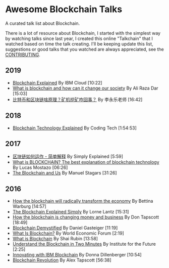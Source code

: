 # Awesome Blockchain Talks
A curated talk list about Blockchain.

There is a lot of resource about Blockchain, I started with the simplest way by watching talks since last year, I created this online "Talkchain" that I watched based on time the talk creating. I'll be keeping update this list, suggestions or good talks that you watched are always appreciated, see the [CONTRIBUTING](./CONTRIBUTING.md).

## 2019

- [Blockchain Explained](https://www.youtube.com/watch?v=QphJEO9ZX6s) By IBM Cloud [10:22]
- [What is blockchain and how can it change our society](https://www.youtube.com/watch?v=kvyKyRZJYh0) By Ali Raza Dar [15:03]
- [比特币和区块链啥原理？矿机挖矿咋回事？](https://www.youtube.com/watch?v=g_fSistU3MQ&t=52s) By 李永乐老师 [16:42]

## 2018

- [Blockchain Technology Explained](https://www.youtube.com/watch?v=qOVAbKKSH10) By Coding Tech [1:54:53]

## 2017

- [区块链如何运作 - 简单解释](https://www.youtube.com/watch?v=SSo_EIwHSd4) By Simply Explained [5:59]
- [What is BLOCKCHAIN? The best explanation of blockchain technology](https://www.youtube.com/watch?v=3xGLc-zz9cA) By Lucas Mostazo [06:26]
- [The Blockchain and Us](https://www.youtube.com/watch?v=2iF73cybTBs) By Manuel Stagars [31:26]

## 2016

- [How the blockchain will radically transform the economy](https://www.youtube.com/watch?v=RplnSVTzvnU) By Bettina Warburg [14:57]
- [The Blockchain Explained Simply](https://www.youtube.com/watch?v=KP_hGPQVLpA) By Lorne Lantz [15:31]
- [How the blockchain is changing money and business](https://www.youtube.com/watch?v=Pl8OlkkwRpc) By Don Tapscott [18:49]
- [Blockchain Demystified](https://www.youtube.com/watch?v=40ikEV6xGg4) By Daniel Gasteiger [11:19]
- [What Is Blockchain?](https://www.youtube.com/watch?v=6WG7D47tGb0) By World Economic Forum [2:19]
- [What is Blockchain](https://www.youtube.com/watch?v=93E_GzvpMA0) By Shai Rubin [13:58]
- [Understand the Blockchain in Two Minutes](https://www.youtube.com/watch?v=r43LhSUUGTQ) By Institute for the Future [2:25]
- [Innovating with IBM Blockchain](https://www.youtube.com/watch?v=8xBrjf05b-w) By Donna Dillenberger [10:54]
- [Blockchain Revolution](https://www.youtube.com/watch?v=3PdO7zVqOwc) By Alex Tapscott [56:38]
